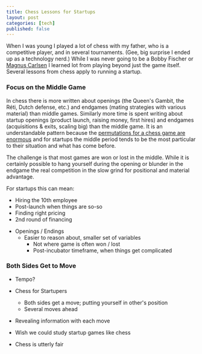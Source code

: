 ```yaml
--- 
title: Chess Lessons for Startups
layout: post
categories: [tech]
published: false
---
```

When I was young I played a lot of chess with my father, who is a competitive player, and in several tournaments. (Gee, big surprise I ended up as a technology nerd.) While I was never going to be a Bobby Fischer or <a href="http://www.time.com/time/magazine/article/0,9171,1950939,00.html">Magnus Carlsen</a> I learned lot from playing beyond just the game itself. Several lessons from chess apply to running a startup.

<h3>Focus on the Middle Game</h3>

In chess there is more written about openings (the Queen's Gambit, the Réti, Dutch defense, etc.) and endgames (mating strategies with various material) than middle games. Similarly more time is spent writing about startup openings (product launch, raising money, first hires) and endgames (acquisitions &amp; exits, scaling big) than the middle game. It is an understandable pattern because the <a href="http://mathworld.wolfram.com/Chess.html">permutations for a chess game are enormous</a> and for startups the middle period tends to be the most particular to their situation and what has come before.

The challenge is that most games are won or lost in the middle. While it is certainly possible to hang yourself during the opening or blunder in the endgame the real competition in the slow grind for positional and material advantage.

For startups this can mean:
<ul>
	<li>Hiring the 10th employee</li>
	<li>Post-launch when things are so-so</li>
	<li>Finding right pricing</li>
	<li>2nd round of financing</li>
</ul>

- Openings / Endings
  - Easier to reason about, smaller set of variables
	- Not where game is often won / lost
	- Post-incubator timeframe, when things get complicated

<h3>Both Sides Get to Move</h3>
	
- Tempo?
- Chess for Startupers
	- Both sides get a move; putting yourself in other's position
	- Several moves ahead
- Revealing information with each move

- Wish we could study startup games like chess
- Chess is utterly fair